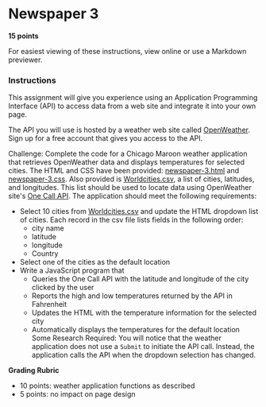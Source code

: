 # Newspaper 3

**15 points**

For easiest viewing of these instructions, view online or use a Markdown previewer.

### Instructions

This assignment will give you experience using an Application Programming Interface (API) to access data from a web site and integrate it into your own page.

The API you will use is hosted by a weather web site called [OpenWeather](https://openweathermap.org/). Sign up for a free account that gives you access to the API.

Challenge: Complete the code for a Chicago Maroon weather application that retrieves OpenWeather data and displays temperatures for selected cities. The HTML and CSS have been provided: [newspaper-3.html](newspaper-3.html) and [newspaper-3.css](newspaper-3.css). Also provided is [Worldcities.csv](Worldcities.csv), a list of cities, latitudes, and longitudes. This list should be used to locate data using OpenWeather site's [One Call API](https://openweathermap.org/api/one-call-api). The application should meet the following requirements:
* Select 10 cities from [Worldcities.csv](Worldcities.csv) and update the HTML dropdown list of cities. Each record in the csv file lists fields in the following order:
  * city name
  * latitude
  * longitude
  * Country
* Select one of the cities as the default location
* Write a JavaScript program that
  * Queries the One Call API with the latitude and longitude of the city clicked by the user
  * Reports the high and low temperatures returned by the API in Fahrenheit
  * Updates the HTML with the temperature information for the selected city
  * Automatically displays the temperatures for the default location
Some Research Required: You will notice that the weather application does not use a `Submit` to initiate the API call. Instead, the application calls the API when the dropdown selection has changed.

**Grading Rubric**

* 10 points: weather application functions as described 
* 5 points: no impact on page design

 
